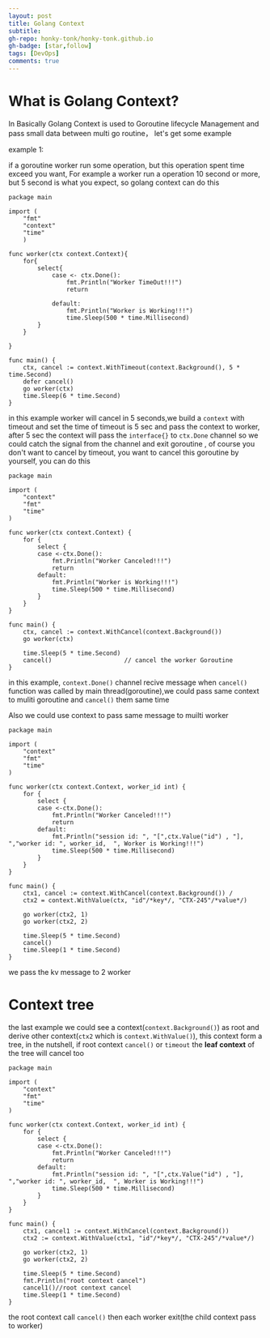 ```yaml
---
layout: post
title: Golang Context
subtitle:
gh-repo: honky-tonk/honky-tonk.github.io 
gh-badge: [star,follow]
tags: [DevOps]
comments: true
---
```

# What is Golang Context?
In Basically Golang Context is used to Goroutine lifecycle Management and pass small data between multi go routine， let's get some example

example 1:

if a goroutine worker run some operation, but this operation spent time exceed you want, For example a worker run a operation 10 second or more, but 5 second is what you expect, so golang context can do this
```golang
package main

import (
    "fmt"
    "context"
    "time"
    )

func worker(ctx context.Context){
    for{
        select{
            case <- ctx.Done():
                fmt.Println("Worker TimeOut!!!")
                return
        
            default:
                fmt.Println("Worker is Working!!!")
                time.Sleep(500 * time.Millisecond)
        }
    }
    
}

func main() {
    ctx, cancel := context.WithTimeout(context.Background(), 5 * time.Second)
    defer cancel()
    go worker(ctx)
    time.Sleep(6 * time.Second)
}
```
in this example worker will cancel in 5 seconds,we build a ```context``` with timeout and set the time of timeout is 5 sec and pass the context to worker, after 5 sec the context will pass the ```interface{}``` to ```ctx.Done``` channel so we could catch the signal from the channel and exit goroutine , of course you don't want to cancel by timeout, you want to cancel this goroutine by yourself, you can do this 

```golang
package main

import (
    "context"
    "fmt"
    "time"
)

func worker(ctx context.Context) {
    for {
        select {
        case <-ctx.Done():
            fmt.Println("Worker Canceled!!!")
            return
        default:
            fmt.Println("Worker is Working!!!")
            time.Sleep(500 * time.Millisecond)
        }
    }
}

func main() {
    ctx, cancel := context.WithCancel(context.Background()) 
    go worker(ctx)

    time.Sleep(5 * time.Second)
    cancel()                    // cancel the worker Goroutine
}
```
in this example, ```context.Done()``` channel recive message when  ```cancel()``` function was called by main thread(goroutine),we could pass same context to muliti goroutine and ```cancel()``` them same time 

Also we could use context to pass same message to muilti worker
```golang
package main

import (
    "context"
    "fmt"
    "time"
)

func worker(ctx context.Context, worker_id int) {
    for {
        select {
        case <-ctx.Done():
            fmt.Println("Worker Canceled!!!")
            return
        default:
            fmt.Println("session id: ", "[",ctx.Value("id") , "], ","worker id: ", worker_id,  ", Worker is Working!!!")
            time.Sleep(500 * time.Millisecond)
        }
    }
}

func main() {
    ctx1, cancel := context.WithCancel(context.Background()) /
    ctx2 = context.WithValue(ctx, "id"/*key*/, "CTX-245"/*value*/)
    
    go worker(ctx2, 1)
    go worker(ctx2, 2)

    time.Sleep(5 * time.Second) 
    cancel()                    
    time.Sleep(1 * time.Second) 
}
```
we pass the kv message to 2 worker

# Context tree

the last example we could see a context(```context.Background()```) as root and derive other context(```ctx2``` which is ```context.WithValue()```), this context form a tree, in the nutshell, if root context ```cancel()``` or ```timeout``` the **leaf context** of the tree will cancel too

```golang
package main

import (
    "context"
    "fmt"
    "time"
)

func worker(ctx context.Context, worker_id int) {
    for {
        select {
        case <-ctx.Done():
            fmt.Println("Worker Canceled!!!")
            return
        default:
            fmt.Println("session id: ", "[",ctx.Value("id") , "], ","worker id: ", worker_id,  ", Worker is Working!!!")
            time.Sleep(500 * time.Millisecond)
        }
    }
}

func main() {
    ctx1, cancel1 := context.WithCancel(context.Background()) 
    ctx2 := context.WithValue(ctx1, "id"/*key*/, "CTX-245"/*value*/)
    
    go worker(ctx2, 1)
    go worker(ctx2, 2)

    time.Sleep(5 * time.Second) 
    fmt.Println("root context cancel")
    cancel1()//root context cancel                    
    time.Sleep(1 * time.Second) 
}
```
the root context call ```cancel()``` then each worker exit(the child context pass to worker)




